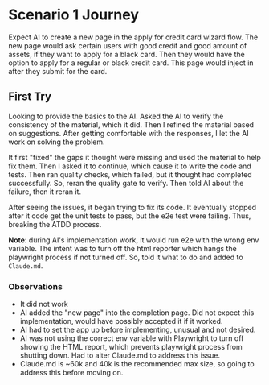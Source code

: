 # Scenario 1 Journey

Expect AI to create a new page in the apply for credit card wizard flow. The new page would ask certain users with good credit and good amount of assets, if they want to apply for a black card. Then they would have the option to apply for a regular or black credit card. This page would inject in after they submit for the card.

## First Try

Looking to provide the basics to the AI. Asked the AI to verify the consistency of the material, which it did. Then I refined the material based on suggestions. After getting comfortable with the responses, I let the AI work on solving the problem.

It first "fixed" the gaps it thought were missing and used the material to help fix them. Then I asked it to continue, which cause it to write the code and tests. Then ran quality checks, which failed, but it thought had completed successfully. So, reran the quality gate to verify. Then told AI about the failure, then it reran it.

After seeing the issues, it began trying to fix its code. It eventually stopped after it code get the unit tests to pass, but the e2e test were failing. Thus, breaking the ATDD process.

**Note**: during AI's implementation work, it would run e2e with the wrong env variable. The intent was to turn off the html reporter which hangs the playwright process if not turned off. So, told it what to do and added to `Claude.md`.

### Observations

- It did not work
- AI added the "new page" into the completion page. Did not expect this implementation, would have possibly accepted it if it worked.
- AI had to set the app up before implementing, unusual and not desired.
- AI was not using the correct env variable with Playwright to turn off showing the HTML report, which prevents playwright process from shutting down. Had to alter Claude.md to address this issue.
- Claude.md is ~60k and 40k is the recommended max size, so going to address this before moving on.
